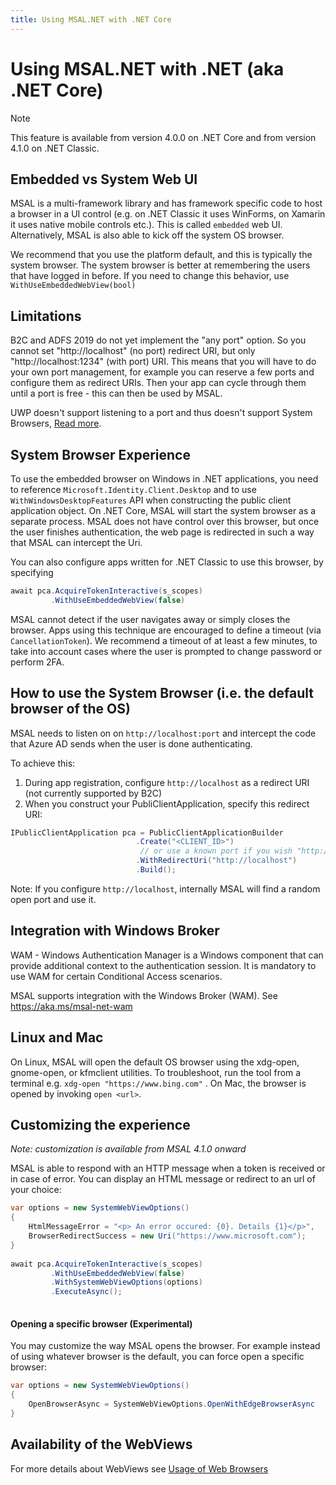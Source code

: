 ```yaml
---
title: Using MSAL.NET with .NET Core
---
```


# Using MSAL.NET with .NET (aka .NET Core)

>[!NOTE]
>This feature is available from version 4.0.0 on .NET Core and from version 4.1.0 on .NET Classic. 

## Embedded vs System Web UI

MSAL is a multi-framework library and has framework specific code to host a browser in a UI control (e.g. on .NET Classic it uses WinForms, on Xamarin it uses native mobile controls etc.). This is called `embedded` web UI. 
Alternatively, MSAL is also able to kick off the system OS browser. 

We recommend that you use the platform default, and this is typically the system browser. The system browser is better at remembering the users that have logged in before. If you need to change this behavior, use `WithUseEmbeddedWebView(bool)`

## Limitations

B2C and ADFS 2019 do not yet implement the "any port" option. So you cannot set "http://localhost" (no port) redirect URI, but only "http://localhost:1234" (with port) URI. This means that you will have to do your own port management, for example you can reserve a few ports and configure them as redirect URIs. Then your app can cycle through them until a port is free - this can then be used by MSAL. 

UWP doesn't support listening to a port and thus doesn't support System Browsers, [Read more](https://github.com/AzureAD/microsoft-authentication-library-for-dotnet/wiki/MSAL.NET-uses-web-browser#uwp-does-not-use-the-system-webview).

## System Browser Experience
To use the embedded browser on Windows in .NET applications, you need to reference `Microsoft.Identity.Client.Desktop` and to use `WithWindowsDesktopFeatures` API when constructing the public client application object.
On .NET Core, MSAL will start the system browser as a separate process. MSAL does not have control over this browser, but once the user finishes authentication, the web page is redirected in such a way that MSAL can intercept the Uri. 

You can also configure apps written for .NET Classic to use this browser, by specifying

```csharp
await pca.AcquireTokenInteractive(s_scopes)
         .WithUseEmbeddedWebView(false)
```

MSAL cannot detect if the user navigates away or simply closes the browser. Apps using this technique are encouraged to define a timeout (via `CancellationToken`). We recommend a timeout of at least a few minutes, to take into account cases where the user is prompted to change password or perform 2FA.

## How to use the System Browser (i.e. the default browser of the OS)

MSAL needs to listen on on `http://localhost:port` and intercept the code that Azure AD  sends when the user is done authenticating. 

To achieve this: 

1. During app registration, configure `http://localhost` as a redirect URI (not currently supported by B2C)
2. When you construct your PubliClientApplication, specify this redirect URI:

```csharp
IPublicClientApplication pca = PublicClientApplicationBuilder
                            .Create("<CLIENT_ID>")
                             // or use a known port if you wish "http://localhost:1234"
                            .WithRedirectUri("http://localhost")  
                            .Build();
```

Note: If you configure `http://localhost`, internally MSAL will find a random open port and use it.

## Integration with Windows Broker

WAM - Windows Authentication Manager is a Windows component that can provide additional context to the authentication session. It is mandatory to use WAM for certain Conditional Access scenarios.

MSAL supports integration with the Windows Broker (WAM). See https://aka.ms/msal-net-wam

## Linux and Mac ## 

On Linux, MSAL will open the default OS browser using the xdg-open, gnome-open, or kfmclient utilities. To troubleshoot, run the tool from a terminal e.g. `xdg-open "https://www.bing.com"`  .
On Mac, the browser is opened by invoking `open <url>`.

## Customizing the experience ##

_Note: customization is available from MSAL 4.1.0 onward_

MSAL is able to respond with an HTTP message when a token is received or in case of error. You can display an HTML message or redirect to an url of your choice: 

```csharp
var options = new SystemWebViewOptions() 
{
    HtmlMessageError = "<p> An error occured: {0}. Details {1}</p>",
    BrowserRedirectSuccess = new Uri("https://www.microsoft.com"); 
}
 
await pca.AcquireTokenInteractive(s_scopes)
         .WithUseEmbeddedWebView(false)
         .WithSystemWebViewOptions(options)
         .ExecuteAsync();
                           
```

#### Opening a specific browser (Experimental) ##

You may customize the way MSAL opens the browser. For example instead of using whatever browser is the default, you can force open a specific browser:

```csharp
var options = new SystemWebViewOptions() 
{
    OpenBrowserAsync = SystemWebViewOptions.OpenWithEdgeBrowserAsync
}
```

## Availability of the WebViews

For more details about WebViews see [Usage of Web Browsers](https://github.com/AzureAD/microsoft-authentication-library-for-dotnet/wiki/MSAL.NET-uses-web-browser)

